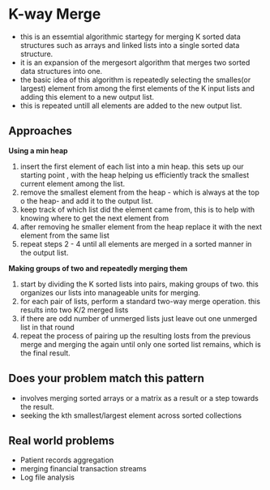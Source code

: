 # K-way Merge
- this is an essemtial algorithmic startegy for merging K sorted data structures such as arrays and linked lists into a single sorted data structure.
- it is an expansion of the mergesort algorithm that merges two sorted data structures into one.
- the basic idea of this algorithm is repeatedly selecting the smalles(or largest) element from among the first elements of the K input lists and adding this element to a new output list. 
- this is repeated untill all elements are added to the new output list.

## Approaches
**Using a min heap**
1. insert the first element of each list into a min heap. this sets up our starting point , with the heap helping us efficiently track the smallest current element among the list.
2. remove the smallest element from the heap - which is always at the top o the heap- and add it to the output list.
3. keep track of which list did the element came from, this is to help with knowing where to get the next element from
4. after removing he smaller element from the heap replace it with the next element from the same list
5. repeat steps 2 - 4 until all elements are merged in a sorted manner in the output list.

**Making groups of two and repeatedly merging them**
1. start by dividing the K sorted lists into pairs, making groups of two. this organizes our lists into manageable units for merging.
2. for each pair of lists, perform a standard two-way merge operation. this results into two K/2 merged lists
3. if there are odd number of unmerged lists just leave out one unmerged list in that round
4. repeat the process of pairing up the resulting losts from the previous merge and merging the again until only one sorted list remains, which is the final result.

## Does your problem match this pattern
- involves merging sorted arrays or a matrix as a result or a step towards the result. 
- seeking the kth smallest/largest element across sorted collections

## Real world problems
- Patient records aggregation
- merging financial transaction streams
- Log file analysis